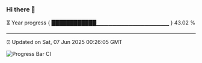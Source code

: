 ### Hi there 👋

⏳ Year progress { ████████████▁▁▁▁▁▁▁▁▁▁▁▁▁▁▁▁▁▁ } 43.02 %

---

⏰ Updated on Sat, 07 Jun 2025 00:26:05 GMT

![Progress Bar CI](https://github.com/liununu/liununu/workflows/Progress%20Bar%20CI/badge.svg)

